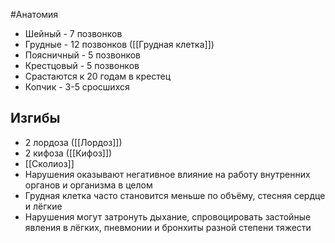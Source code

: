 #Анатомия 
- Шейный - 7 позвонков
- Грудные - 12 позвонков ([[Грудная клетка]])
- Поясничный - 5 позвонков
- Крестцовый - 5 позвонков 
- Срастаются к 20 годам в крестец
- Копчик - 3-5 сросшихся
## Изгибы
- 2 лордоза ([[Лордоз]])
- 2 кифоза ([[Кифоз]])
- [[Сколиоз]] 
- Нарушения оказывают негативное влияние на работу внутренних органов и организма в целом
- Грудная клетка часто становится меньше по объёму, стесняя сердце и лёгкие
- Нарушения могут затронуть дыхание, спровоцировать застойные явления в лёгких, пневмонии и бронхиты разной степени тяжести